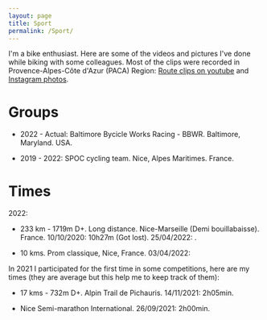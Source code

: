 ```yaml
---
layout: page
title: Sport
permalink: /Sport/
---
```


I'm a bike enthusiast. Here are some of the videos and pictures I've done while biking with some colleagues. Most of the clips were recorded in Provence-Alpes-Côte d'Azur (PACA) Region: [Route clips on youtube](https://www.youtube.com/playlist?list=PLhSHFJ_41Anxe8az6AFH2sPilKekbfL6P) and [Instagram photos](https://www.instagram.com/brayandmurgas/). 

# Groups 

* 2022 - Actual: Baltimore Bycicle Works Racing - BBWR. Baltimore, Maryland. USA.

* 2019 - 2022: SPOC cycling team. Nice, Alpes Maritimes. France.

# Times 

2022:

* 233 km - 1719m D+. Long distance. Nice-Marseille (Demi bouillabaisse). France. 10/10/2020: 10h27m (Got lost). 25/04/2022: .

* 10 kms. Prom classique, Nice, France. 03/04/2022:

In 2021 I participated for the first time in some competitions, here are my times (they are average but this help me to keep track of them):

* 17 kms - 732m D+. Alpin Trail de Pichauris. 14/11/2021: 2h05min.

* Nice Semi-marathon International. 26/09/2021: 2h00min. 
